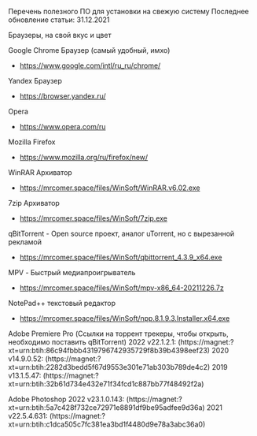 Перечень полезного ПО для установки на свежую систему
Последнее обновление статьи: 31.12.2021

Браузеры, на свой вкус и цвет

Google Chrome Браузер (самый удобный, имхо)<br>
- https://www.google.com/intl/ru_ru/chrome/

Yandex Браузер<br>
- https://browser.yandex.ru/

Opera<br>
- https://www.opera.com/ru

Mozilla Firefox<br>
- https://www.mozilla.org/ru/firefox/new/



WinRAR Архиватор
- https://mrcomer.space/files/WinSoft/WinRAR.v6.02.exe

7zip Архиватор
- https://mrcomer.space/files/WinSoft/7zip.exe

qBitTorrent - Open source проект, аналог uTorrent, но с вырезанной рекламой
- https://mrcomer.space/files/WinSoft/qbittorrent_4.3.9_x64.exe

MPV - Быстрый медиапроигрыватель
- https://mrcomer.space/files/WinSoft/mpv-x86_64-20211226.7z

NotePad++ текстовый редактор
- https://mrcomer.space/files/WinSoft/npp.8.1.9.3.Installer.x64.exe


Adobe Premiere Pro (Ссылки на торрент трекеры, чтобы открыть, необходимо поставить qBitTorrent)
2022 v22.1.2.1: (https://magnet:?xt=urn:btih:86c94fbbb4319796742935729f8b39b4398eef23)
2020 v14.9.0.52: (https://magnet:?xt=urn:btih:2282d3bedd5f67d9553e301e71ab303b789de4c2)
2019 v13.1.5.47: (https://magnet:?xt=urn:btih:32b61d734e432e71f34fcd1c887bb77f48492f2a)

Adobe Photoshop
2022 v23.1.0.143: (https://magnet:?xt=urn:btih:5a7c428f732ce72971e8891df9be95adfee9d36a)
2021 v22.5.4.631: (https://magnet:?xt=urn:btih:c1dca505c7fc381ea3bd1f4480d9e78a3abc36a0)

